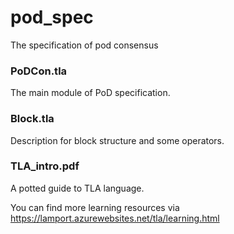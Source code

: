 # pod_spec
The specification of pod consensus

### PoDCon.tla
The main module of PoD specification.
### Block.tla
Description for block structure and some operators.
### TLA_intro.pdf
A potted guide to TLA language.  

You can find more learning resources via https://lamport.azurewebsites.net/tla/learning.html
